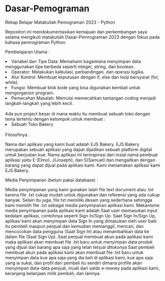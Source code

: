 # Dasar-Pemograman
Rekap Belajar Matakuliah Pemograman 2023 - Python


Repositori ini mendokumentasikan kemajuan dan perkembangan saya selama mengikuti matakuliah Dasar-Pemrograman 2023 dengan fokus pada bahasa pemrograman Python.

Pembelajaran Utama :

<li>Variabel dan Tipe Data: Memahami bagaimana menyimpan data menggunakan tipe berbeda seperti integer, string, dan boolean.</li>
<li>Operator: Melakukan kalkulasi, perbandingan, dan operasi logika.</li>
<li>Alur Kontrol: Membuat keputusan dengan if, else dan loop bersyarat (for, while).</li>
<li>Fungsi: Membuat blok kode yang bisa digunakan kembali untuk mengorganisir program.</li>
<li>Pemecahan Masalah: Memulai memecahkan tantangan coding menjadi langkah-langkah yang lebih kecil.</li>
<br>
Ada pun project besar di mana waktu itu membuat sebuah toko dengan tema tertentu dengan kelompok untuk membuat : 
<br><li>Sebuah Toko Bakery</li>
<br>
Filosofinya :

Nama dari aplikasi yang kami buat adalah EJS Bakery. EJS Bakery merupakan sebuah aplikasi yang 
dapat dijadikan sebuah platform digital untuk berjualan kue. Nama aplikasi ini terinspirasi dari insial 
nama pembuat aplikasi yaitu E (Elmo), J(Joseph), dan S(Samuel) dan mengaitkan dengan barang 
yang dapat dijual pada aplikasi kami. Kami menamakan aplikasi kami EJS Bakery. 
<br>

Media Penyimpanan (belum pakai database) : 

Media penyimpanan yang kami gunakan ialah file text document atau .txt karena file .txt cukup 
mudah untuk digunakan dan referensi yang ada cukup banyak. Selain itu juga, file txt memiliki 
desain yang sederhana sehingga kami memilih file .txt sebagai media penyimpanan aplikasi kami. 
Mekanisme media penyimpanan pada aplikasi kami adalah Saat user memasukan input kedalam 
aplikasi, contohnya seperti Sign In/Sign Up. Saat Sign In/Sign Up, aplikasi kami akan menyimpan 
data Sign In yang dimasukan oleh user baik itu pembeli maupun penjual dan kemudian memanggil, 
mencari, dan mencocokan data pengguna (Saat Sign In) atau menambahkan data ke dalam file (Saat 
Sign Up). 
Saat penjual membuat akun pada aplikasi kami maka aplikasi akan membuat file .txt baru untuk 
menyimpan data produk yang dijual dan barang apa saja yang telah terjual ditokonya 
Saat pembeli membuat akun pada aplikasi kami akan membuat file .txt baru untuk menyimpan data 
kue apa saja yang dia beli di aplikasi kami, kue apa saja yang ia sukai, dan profil dari pembeli itu 
sendiri dimana profile akan menyimpan data-data penjual, muali dari saldo e-money pada aplikasi 
kami, keranjang belanjaan milik pembeli, dan lainnya. 
